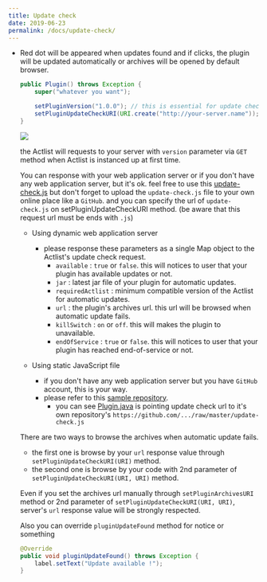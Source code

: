 ```yaml
---
title: Update check
date: 2019-06-23
permalink: /docs/update-check/
---
```


* Red dot will be appeared when updates found and if clicks, the plugin will be updated automatically or archives will be opened by default browser.
  ```java
  public Plugin() throws Exception {
      super("whatever you want");

      setPluginVersion("1.0.0"); // this is essential for update check
      setPluginUpdateCheckURI(URI.create("http://your-server.name"));
  }
  ```

  ![]({{site.url}}/img/how-to-induce-to-latest-version-of-plugin.png)

  the Actlist will requests to your server with `version` parameter via `GET` method when Actlist is instanced up at first time.

  You can response with your web application server or if you don't have any web application server, but it's ok.
  feel free to use this [update-check.js](https://github.com/actlist/actlist-plugin-update-check/raw/master/update-check.js)
  but don't forget to upload the `update-check.js` file to your own online place like a `GitHub`.
  and you can specify the url of `update-check.js` on setPluginUpdateCheckURI method.
  (be aware that this request url must be ends with `.js`)
  
  * Using dynamic web application server
    * please response these parameters as a single Map object to the Actlist's update check request.
      * `available` : `true` or `false`. this will notices to user that your plugin has available updates or not.
      * `jar` : latest jar file of your plugin for automatic updates.
      * `requiredActlist` : minimum compatible version of the Actlist for automatic updates.
      * `url` : the plugin's archives url. this url will be browsed when automatic update fails.
      * `killSwitch` : `on` or `off`. this will makes the plugin to unavailable.
      * `endOfService` : `true` or `false`. this will notices to user that your plugin has reached end-of-service or not.
  
  * Using static JavaScript file
    * if you don't have any web application server but you have `GitHub` account, this is your way.
    * please refer to this [sample repository](https://github.com/actlist/actlist-plugin-update-check).
      * you can see [Plugin.java](https://github.com/actlist/actlist-plugin-update-check/blob/master/src/main/java/Plugin.java) is pointing update check url to it's own repository's `https://github.com/.../raw/master/update-check.js`
  
  There are two ways to browse the archives when automatic update fails.
    * the first one is browse by your `url` response value through `setPluginUpdateCheckURI(URI)` method.
    * the second one is browse by your code with 2nd parameter of `setPluginUpdateCheckURI(URI, URI)` method.
  
  Even if you set the archives url manually through `setPluginArchivesURI` method or 2nd parameter of `setPluginUpdateCheckURI(URI, URI)`, server's `url` response value will be strongly respected.
  
  Also you can override `pluginUpdateFound` method for notice or something
  ```java
  @Override
  public void pluginUpdateFound() throws Exception {
      label.setText("Update available !");
  }
  ```
  